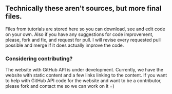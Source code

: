 ## Technically these aren't sources, but more final files.
Files from tutorials are stored here so you can download, see and edit code on your own. Also if you have any suggestions for code improvement, please, fork and fix, and request for pull. I will revise every requested pull possible and merge if it does actually improve the code.


### Considering contributing?
The website with GitHub API is under development. Currently, we have the website with static content and a few links linking to the content. If you want to help with GitHub API code for the website and want to be a contributor, please fork and contact me so we can work on it =)
